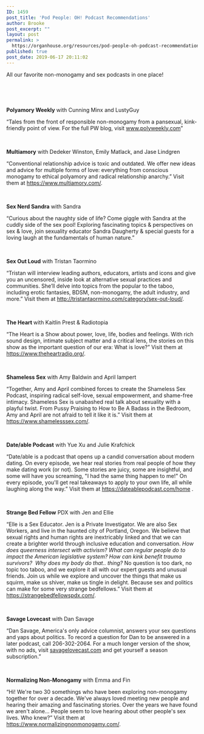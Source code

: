 ```yaml
---
ID: 1459
post_title: 'Pod People: OH! Podcast Recommendations'
author: Brooke
post_excerpt: ""
layout: post
permalink: >
  https://organhouse.org/resources/pod-people-oh-podcast-recommendations/
published: true
post_date: 2019-06-17 20:11:02
---
```

All our favorite non-monogamy and sex podcasts in one place!

&nbsp;

<!--more-->

&nbsp;

<b>Polyamory Weekly</b><span style="font-weight: 400;"> with Cunning Minx and LustyGuy</span>

<span style="font-weight: 400;">“</span><span style="font-weight: 400;">Tales from the front of responsible non-monogamy from a pansexual, kink-friendly point of view. For the full PW blog, visit </span><a href="http://www.polyweekly.com"><span style="font-weight: 400;">www.polyweekly.com</span></a><span style="font-weight: 400;">”</span>

&nbsp;

<b>Multiamory</b><span style="font-weight: 400;"> with Dedeker Winston, Emily Matlack, and Jase Lindgren</span>

<span style="font-weight: 400;">“Conventional relationship advice is toxic and outdated. We offer new ideas and advice for multiple forms of love: everything from conscious monogamy to ethical polyamory and radical relationship anarchy.” Visit them at </span><a href="https://www.multiamory.com/"><span style="font-weight: 400;">https://www.multiamory.com/</span></a><span style="font-weight: 400;">.</span>

&nbsp;

<b>Sex Nerd Sandra</b><span style="font-weight: 400;"> with Sandra</span>

<span style="font-weight: 400;">“</span><span style="font-weight: 400;">Curious about the naughty side of life? Come giggle with Sandra at the cuddly side of the sex pool! Exploring fascinating topics &amp; perspectives on sex &amp; love, join sexuality educator Sandra Daugherty &amp; special guests for a loving laugh at the fundamentals of human nature.”</span>

&nbsp;

<b>Sex Out Loud</b><span style="font-weight: 400;"> with Tristan Taormino </span>

<span style="font-weight: 400;">“</span><span style="font-weight: 400;">Tristan will interview leading authors, educators, artists and icons and give you an uncensored, inside look at alternative sexual practices and communities. She’ll delve into topics from the popular to the taboo, including erotic fantasies, BDSM, non-monogamy, the adult industry, and more.” Visit them at </span><a href="http://tristantaormino.com/category/sex-out-loud/"><span style="font-weight: 400;">http://tristantaormino.com/category/sex-out-loud/</span></a><span style="font-weight: 400;">.</span>

&nbsp;

<b>The Heart </b><span style="font-weight: 400;">with Kaitlin Prest &amp; Radiotopia </span>

<span style="font-weight: 400;">“The Heart is a Show about power, love, life, bodies and feelings. With rich sound design, intimate subject matter and a critical lens, the stories on this show as the important question of our era: What is love?” Visit them at </span><a href="https://www.theheartradio.org/"><span style="font-weight: 400;">https://www.theheartradio.org/</span></a><span style="font-weight: 400;">.</span>

&nbsp;

<b>Shameless Sex</b><span style="font-weight: 400;"> with Amy Baldwin and April lampert</span>

<span style="font-weight: 400;">“Together, Amy and April combined forces to create the Shameless Sex Podcast, inspiring radical self-love, sexual empowerment, and shame-free intimacy. Shameless Sex is unabashed real talk about sexuality with a playful twist. From Pussy Praising to How to Be A Badass in the Bedroom, Amy and April are not afraid to tell it like it is.” Visit them at </span><a href="https://www.shamelesssex.com/"><span style="font-weight: 400;">https://www.shamelesssex.com/</span></a><span style="font-weight: 400;">.</span>

&nbsp;

<b>Date/able Podcast</b><span style="font-weight: 400;"> with Yue Xu and Julie Krafchick</span>

<span style="font-weight: 400;">“</span><span style="font-weight: 400;">Date/able is a podcast that opens up a candid conversation about modern dating. On every episode, we hear real stories from real people of how they make dating work (or not). Some stories are juicy, some are insightful, and some will have you screaming, "I had the same thing happen to me!" On every episode, you'll get real takeaways to apply to your own life, all while laughing along the way.” Visit them at </span><a href="https://dateablepodcast.com/home"><span style="font-weight: 400;">https://dateablepodcast.com/home</span></a><span style="font-weight: 400;"> .</span>

&nbsp;

<b>Strange Bed Fellow</b><span style="font-weight: 400;"> PDX with Jen and Ellie </span>

<span style="font-weight: 400;">“Elle is a Sex Educator. Jen is a Private Investigator. We are also Sex Workers, and live in the haunted city of Portland, Oregon. We believe that sexual rights and human rights are inextricably linked and that we can create a brighter world through inclusive education and conversation. </span><i><span style="font-weight: 400;">How does queerness intersect with activism? What can regular people do to impact the American legislative system? How can kink benefit trauma survivors?  Why does my body do that.. thing? </span></i><span style="font-weight: 400;">No question is too dark, no topic too taboo, and we explore it all with our expert guests and unusual friends. Join us while we explore and uncover the things that make us squirm, make us shiver, make us tingle in delight. Because sex and politics can make for some ver</span><span style="font-weight: 400;">y strange bedfellows.” Visit them at </span><a href="https://strangebedfellowspdx.com/"><span style="font-weight: 400;">https://strangebedfellowspdx.com/</span></a><span style="font-weight: 400;">.</span>

&nbsp;

<b>Savage Lovecast</b><span style="font-weight: 400;"> with Dan Savage</span>

<span style="font-weight: 400;">“Dan Savage, America's only advice columnist, answers your sex questions and yaps about politics. To record a question for Dan to be answered in a later podcast, call 206-302-2064. For a much longer version of the show, with no ads, visit</span> <a href="https://www.savagelovecast.com/episodes?page=6&amp;year=2016"><span style="font-weight: 400;">savagelovecast.com</span></a><span style="font-weight: 400;"> and get yourself a season subscription.” </span>

&nbsp;

<b>Normalizing Non-Monogamy</b><span style="font-weight: 400;"> with Emma and Fin</span>

<span style="font-weight: 400;">“Hi! We're two 30 somethings who have been exploring non-monogamy together for over a decade. We've always loved meeting new people and hearing their amazing and fascinating stories. Over the years we have found we aren't alone... People seem to love hearing about other people's sex lives. Who knew?” Visit them at </span><a href="https://www.normalizingnonmonogamy.com/"><span style="font-weight: 400;">https://www.normalizingnonmonogamy.com/</span></a><span style="font-weight: 400;">.</span>

&nbsp;